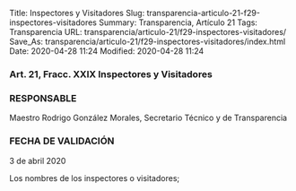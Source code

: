 Title: Inspectores y Visitadores
Slug: transparencia-articulo-21-f29-inspectores-visitadores
Summary: Transparencia, Artículo 21
Tags: Transparencia
URL: transparencia/articulo-21/f29-inspectores-visitadores/
Save_As: transparencia/articulo-21/f29-inspectores-visitadores/index.html
Date: 2020-04-28 11:24
Modified: 2020-04-28 11:24


### Art. 21, Fracc. XXIX Inspectores y Visitadores

### RESPONSABLE

Maestro Rodrigo González Morales, Secretario Técnico y de Transparencia

### FECHA DE VALIDACIÓN

3 de abril 2020

Los nombres de los inspectores o visitadores;


